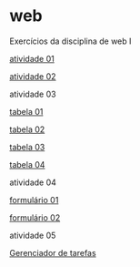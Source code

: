 # web
 Exercícios da disciplina de web I

<p>
    <a href= "https://jeanclaudi.github.io/web/atividade01/curriculo.html">
    atividade 01</a>
</p>
<p>
    <a href= "https://jeanclaudi.github.io/web/atividade02/">
    atividade 02</a>
</p>
 atividade 03
<p>
    <a href= "https://jeanclaudi.github.io/web/atividade03/tabela01.html">
    tabela 01</a>
</p>
<p>
    <a href= "https://jeanclaudi.github.io/web/atividade03/tabela02.html">
    tabela 02</a>
</p>
<p>
    <a href= "https://jeanclaudi.github.io/web/atividade03/tabela03.html">
    tabela 03</a>
</p>
<p>
    <a href= "https://jeanclaudi.github.io/web/atividade03/tabela04.html">
    tabela 04</a>
</p>
<p>
    atividade 04
</p>
<p>
    <a href= "https://jeanclaudi.github.io/web/atividade04/form01.html">
    formulário 01</a>
</p>
<p>
    <a href= "https://jeanclaudi.github.io/web/atividade04/form02.html">
    formulário 02</a>
</p>
    atividade 05
<p>
    <a href= "https://jeanclaudi.github.io/web/atividade05/">
    Gerenciador de tarefas</a>
</p>



